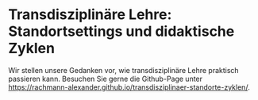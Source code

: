 # Transdisziplinäre Lehre: Standortsettings und didaktische Zyklen

Wir stellen unsere Gedanken vor, wie transdisziplinäre Lehre praktisch passieren kann. Besuchen Sie gerne die Github-Page unter https://rachmann-alexander.github.io/transdisziplinaer-standorte-zyklen/.